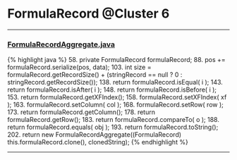 # FormulaRecord @Cluster 6

***

### [FormulaRecordAggregate.java](https://searchcode.com/codesearch/view/15642592/)
{% highlight java %}
58. private FormulaRecord formulaRecord;
88.     pos += formulaRecord.serialize(pos, data);
103.     int size = formulaRecord.getRecordSize() + (stringRecord == null ? 0 : stringRecord.getRecordSize());
138.     return formulaRecord.isEqual( i );
143.     return formulaRecord.isAfter( i );
148.     return formulaRecord.isBefore( i );
153.     return formulaRecord.getXFIndex();
158.     formulaRecord.setXFIndex( xf );
163.     formulaRecord.setColumn( col );
168.     formulaRecord.setRow( row );
173.     return formulaRecord.getColumn();
178.     return formulaRecord.getRow();
183.     return formulaRecord.compareTo( o );
188.     return formulaRecord.equals( obj );
193.     return formulaRecord.toString();
202.     return new FormulaRecordAggregate((FormulaRecord) this.formulaRecord.clone(), clonedString);
{% endhighlight %}

***

